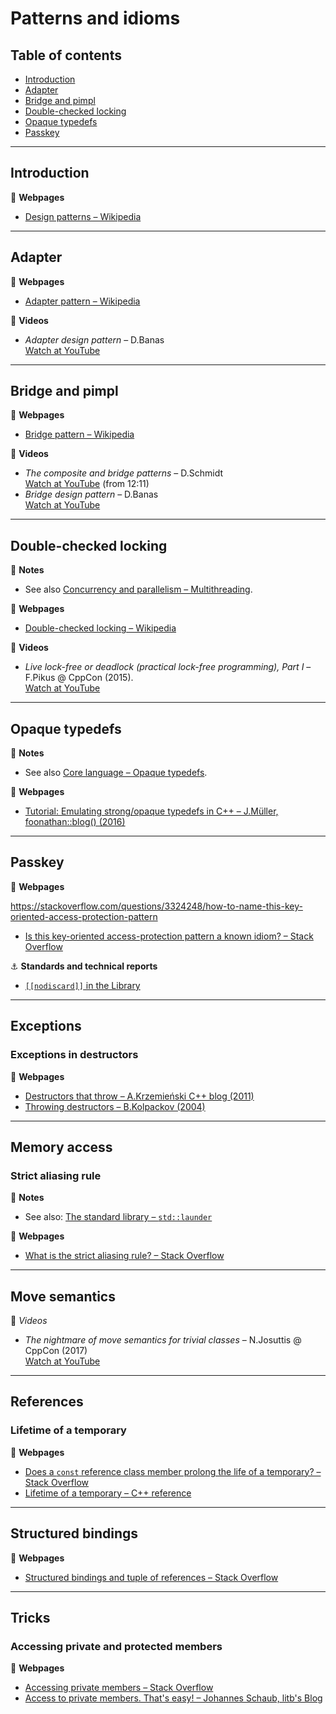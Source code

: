 # Patterns and idioms

## Table of contents

* [Introduction](#introduction)
* [Adapter](#adapter)
* [Bridge and pimpl](#bridge-and-pimpl)
* [Double-checked locking](#double-checked-locking)
* [Opaque typedefs](#opaque-typedefs)
* [Passkey](#passkey)

---

## Introduction

:link: **Webpages**

* [Design patterns &ndash; Wikipedia](https://en.wikipedia.org/wiki/Design_Patterns)

---

## Adapter

:link: **Webpages**

* [Adapter pattern &ndash; Wikipedia](https://en.wikipedia.org/wiki/Adapter_pattern)

:movie_camera: **Videos**

* *Adapter design pattern* &ndash; D.Banas\
[Watch at YouTube](https://www.youtube.com/watch?v=9jIgSsIfh_8)

---

## Bridge and pimpl

:link: **Webpages**

* [Bridge pattern &ndash; Wikipedia](https://en.wikipedia.org/wiki/Bridge_pattern)

:movie_camera: **Videos**

* *The composite and bridge patterns* &ndash; D.Schmidt\
[Watch at YouTube](https://www.youtube.com/watch?v=iM4W5hFqaEA&t=730) (from 12:11)
* *Bridge design pattern* &ndash; D.Banas\
[Watch at YouTube](https://www.youtube.com/watch?v=qG286LQM6BU)

---

## Double-checked locking

:memo: **Notes**

* See also [Concurrency and parallelism &ndash; Multithreading](concurrency_and_parallelism.md#multithreading).

:link: **Webpages**

* [Double-checked locking &ndash; Wikipedia](https://en.wikipedia.org/wiki/Double-checked_locking)

:movie_camera: **Videos**

* *Live lock-free or deadlock (practical lock-free programming), Part I* &ndash; F.Pikus @ CppCon (2015).\
[Watch at YouTube](https://www.youtube.com/watch?v=lVBvHbJsg5Y)

---

## Opaque typedefs

:memo: **Notes**

* See also [Core language &ndash; Opaque typedefs](core-language.md#opaque-typedefs).

:link: **Webpages**

* [Tutorial: Emulating strong/opaque typedefs in C++ &ndash; J.Müller, foonathan::blog() (2016)](https://foonathan.net/blog/2016/10/19/strong-typedefs.html)

---

## Passkey

:link: **Webpages**

<!-- https://stackoverflow.com/questions/3217390/clean-c-granular-friend-equivalent-answer-attorney-client-idiom/3218920#3218920-->

https://stackoverflow.com/questions/3324248/how-to-name-this-key-oriented-access-protection-pattern

* [Is this key-oriented access-protection pattern a known idiom? &ndash; Stack Overflow](https://stackoverflow.com/questions/3220009/is-this-key-oriented-access-protection-pattern-a-known-idiom)

:anchor: **Standards and technical reports**

* [`[[nodiscard]]` in the Library](http://www.open-std.org/jtc1/sc22/wg21/docs/papers/2017/p0600r0.pdf)

---

## Exceptions

### Exceptions in destructors

:link: **Webpages**

* [Destructors that throw &ndash; A.Krzemie&nacute;ski C++ blog (2011)](https://akrzemi1.wordpress.com/2011/09/21/destructors-that-throw/)
* [Throwing destructors &ndash; B.Kolpackov (2004)](https://www.kolpackov.net/projects/c++/eh/dtor-1.xhtml)

---

## Memory access

### Strict aliasing rule

:memo: **Notes**

* See also: [The standard library &ndash; `std::launder`](std_library.md#stdlaunder)

:link: **Webpages**

* [What is the strict aliasing rule? &ndash; Stack Overflow](https://stackoverflow.com/questions/98650/what-is-the-strict-aliasing-rule)

---

## Move semantics

:movie_camera: *Videos*

* *The nightmare of move semantics for trivial classes* &ndash; N.Josuttis @ CppCon (2017)\
[Watch at YouTube](https://www.youtube.com/watch?v=PNRju6_yn3o)

---

## References

### Lifetime of a temporary

:link: **Webpages**

* [Does a `const` reference class member prolong the life of a temporary? &ndash; Stack Overflow](https://stackoverflow.com/questions/2784262/does-a-const-reference-class-member-prolong-the-life-of-a-temporary)
* [Lifetime of a temporary &ndash; C++ reference](https://en.cppreference.com/w/cpp/language/reference_initialization#Lifetime_of_a_temporary)

---

## Structured bindings

:link: **Webpages**

* [Structured bindings and tuple of references &ndash; Stack Overflow](https://stackoverflow.com/questions/49628401/structured-bindings-and-tuple-of-references)

---

## Tricks

### Accessing private and protected members

:link: **Webpages**

* [Accessing private members &ndash; Stack Overflow](https://stackoverflow.com/questions/726096/accessing-private-members)
* [Access to private members. That's easy! &ndash; Johannes Schaub, litb's Blog](https://bloglitb.blogspot.com/2010/07/access-to-private-members-thats-easy.html)
